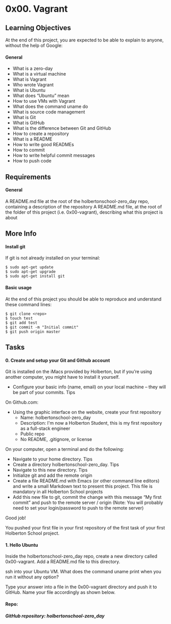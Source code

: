 # 0x00. Vagrant

## Learning Objectives

At the end of this project, you are expected to be able to explain to anyone, without the help of Google:

#### General

* What is a zero-day
* What is a virtual machine
* What is Vagrant
* Who wrote Vagrant
* What is Ubuntu
* What does “Ubuntu” mean
* How to use VMs with Vagrant
* What does the command uname do
* What is source code management
* What is Git
* What is GitHub
* What is the difference between Git and GitHub
* How to create a repository
* What is a README
* How to write good READMEs
* How to commit
* How to write helpful commit messages
* How to push code

## Requirements

#### General
A README.md file at the root of the holbertonschool-zero_day repo, containing a description of the repository
A README.md file, at the root of the folder of this project (i.e. 0x00-vagrant), describing what this project is about

## More Info

#### Install git

If git is not already installed on your terminal:

	$ sudo apt-get update
	$ sudo apt-get upgrade
	$ sudo apt-get install git

#### Basic usage
At the end of this project you should be able to reproduce and understand these command lines:

	$ git clone <repo>
	$ touch test
	$ git add test
	$ git commit -m "Initial commit"
	$ git push origin master

## Tasks

#### 0. Create and setup your Git and Github account
Git is installed on the iMacs provided by Holberton, but if you’re using another computer, you might have to install it yourself.

* Configure your basic info (name, email) on your local machine – they will be part of your commits. Tips

On Github.com:

* Using the graphic interface on the website, create your first repository
	* Name: holbertonschool-zero_day
	* Description: I'm now a Holberton Student, this is my first repository as a full-stack engineer
	* Public repo
	* No README, .gitignore, or license

On your computer, open a terminal and do the following:

* Navigate to your home directory. Tips
* Create a directory holbertonschool-zero_day. Tips
* Navigate to this new directory. Tips
* Initialize git and add the remote origin
* Create a file README.md with Emacs (or other command line editors) and write a small Markdown text to present this project. This file is mandatory in all Holberton School projects
* Add this new file to git, commit the change with this message “My first commit” and push to the remote server / origin (Note: You will probably need to set your login/password to push to the remote server)

Good job!

You pushed your first file in your first repository of the first task of your first Holberton School project.


#### 1. Hello Ubuntu 

Inside the holbertonschool-zero_day repo, create a new directory called 0x00-vagrant. Add a README.md file to this directory.

ssh into your Ubuntu VM. What does the command uname print when you run it without any option?

Type your answer into a file in the 0x00-vagrant directory and push it to GitHub. Name your file accordingly as shown below.

#### Repo:

##### GitHub repository: holbertonschool-zero_day